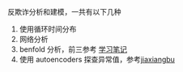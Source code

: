 
<!-- README.md is generated from README.Rmd. Please edit that file -->

反欺诈分析和建模，一共有以下几种

1.  使用循环时间分布
2.  网络分析
3.  benfold 分析，前三参考 [学习笔记](datacamp.md)
4.  使用 autoencoders
    探查异常值，参考[jiaxiangbu](https://jiaxiangbu.github.io/learn_nn/keras_r/fraud_detection_wautoencoders.html)

